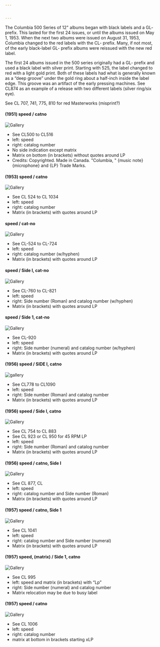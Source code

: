 ```yaml
---


---
```


<p>The Columbia 500 Series of 12" albums began with black labels and a GL- prefix. This lasted for the first 24 issues, or until the albums issued on May 1, 1953. When the next two albums were issued on August 31, 1953, Columbia changed to the red labels with the CL- prefix. Many, if not most, of the early black-label GL- prefix albums were reissued with the new red label.</p>
<p>The first 24 albums issued in the 500 series originally had a GL- prefix and used a black label with silver print. Starting with 525, the label changed to red with a light gold print. Both of these labels had what is generally known as a “deep groove” under the gold ring about a half-inch inside the label edge. This groove was an artifact of the early pressing machines. See CL874 as an example of a release with two different labels (silver ring/six eye).</p>
<p>See CL 707, 741, 775, 810 for red Masterworks (misprint?)</p>
<h4 id="speed--catno">(1951) speed / catno</h4>
<p><img src="/Images/IMG-0454.jpeg" alt="Gallery"></p>
<ul>
<li>See CL500 to CL516</li>
<li>left: speed</li>
<li>right: catalog number</li>
<li>No side indication except matrix</li>
<li>Matrix on bottom (in brackets) without quotes around LP</li>
<li>Credits: Copyrighted. Made in Canada. "Columbia, " {music note} {microphone} and {LP} Trade Marks.</li>
</ul>
<h4 id="speed--catno-1">(1953) speed / catno</h4>
<p><img src="/Images/IMG-0458.jpeg" alt="Gallery"></p>
<ul>
<li>See CL 524 to CL 1034</li>
<li>left: speed</li>
<li>right: catalog number</li>
<li>Matrix (in brackets) with quotes around LP</li>
</ul>
<h4 id="speed--cat-no">speed / cat-no</h4>
<p><img src="/Images/IMG-0513.jpeg" alt="Gallery"></p>
<ul>
<li>See CL-524 to CL-724</li>
<li>left: speed</li>
<li>right: catalog number (w/hyphen)</li>
<li>Matrix (in brackets) with quotes around LP</li>
</ul>
<h4 id="speed--side-i-cat-no">speed / Side I, cat-no</h4>
<p><img src="/Images/IMG-0514.jpeg" alt="Gallery"></p>
<ul>
<li>See CL-760 to CL-821</li>
<li>left: speed</li>
<li>right: Side number (Roman) and catalog number (w/hyphen)</li>
<li>Matrix (in brackets) with quotes around LP</li>
</ul>
<h4 id="speed--side-1-cat-no">speed / Side 1, cat-no</h4>
<p><img src="/Images/IMG-0520.jpeg" alt="Gallery"></p>
<ul>
<li>See CL-920</li>
<li>left: speed</li>
<li>right: Side number (numeral) and catalog number (w/hyphen)</li>
<li>Matrix (in brackets) with quotes around LP</li>
</ul>
<h4 id="speed--side-i-catno">(1956) speed / SIDE I, catno</h4>
<p><img src="/Images/IMG-0457.jpeg" alt="gallery"></p>
<ul>
<li>See CL778 to CL1090</li>
<li>left: speed</li>
<li>right: Side number (Roman) and catalog number</li>
<li>Matrix (in brackets) with quotes around LP</li>
</ul>
<h4 id="speed--side-i-catno-1">(1956) speed / Side I, catno</h4>
<p><img src="/Images/IMG-0512.jpeg" alt="Gallery"></p>
<ul>
<li>See CL 754 to CL 883</li>
<li>See CL 923 or CL 950 for 45 RPM LP</li>
<li>left: speed</li>
<li>right: Side number (Roman) and catalog number</li>
<li>Matrix (in brackets) with quotes around LP</li>
</ul>
<h4 id="speed--catno-side-i">(1956) speed / catno, Side I</h4>
<p><img src="/Images/IMG-0519.jpeg" alt="Gallery"></p>
<ul>
<li>See CL 877, CL</li>
<li>left: speed</li>
<li>right: catalog number and Side number (Roman)</li>
<li>Matrix (in brackets) with quotes around LP</li>
</ul>
<h4 id="speed--catno-side-1">(1957) speed / catno, Side 1</h4>
<p><img src="/Images/IMG-0524.jpeg" alt="Gallery"></p>
<ul>
<li>See CL 1041</li>
<li>left: speed</li>
<li>right: catalog number and Side number (numeral)</li>
<li>Matrix (in brackets) with quotes around LP</li>
</ul>
<h4 id="speed-matrix--side-1-catno">(1957) speed, (matrix) / Side 1, catno</h4>
<p><img src="/Images/IMG-0522.jpeg" alt="Gallery"></p>
<ul>
<li>See CL 995</li>
<li>left: speed and matrix (in brackets) with “Lp”</li>
<li>right: Side number (numeral) and catalog number</li>
<li>Matrix relocation may be due to busy label</li>
</ul>
<h4 id="speed--catno-2">(1957) speed / catno</h4>
<p><img src="/Images/IMG-0523.jpeg" alt="Gallery"></p>
<ul>
<li>See CL 1006</li>
<li>left: speed</li>
<li>right: catalog number</li>
<li>matrix at bottom in brackets starting xLP</li>
</ul>

